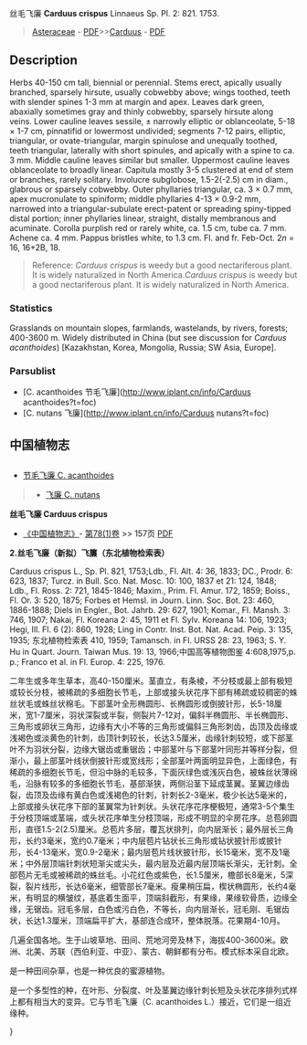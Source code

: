 丝毛飞廉 **Carduus crispus** Linnaeus Sp. Pl. 2: 821. 1753.

> [Asteraceae](http://www.iplant.cn/info/Asteraceae?t=foc) - [PDF](http://www.iplant.cn/foc/pdf/Asteraceae.pdf)>>[Carduus](http://www.iplant.cn/info/Carduus?t=foc) - [PDF](http://www.iplant.cn/foc/pdf/Carduus.pdf)

## Description

Herbs 40-150 cm tall, biennial or perennial. Stems erect, apically usually branched, sparsely hirsute, usually cobwebby above; wings toothed, teeth with slender spines 1-3 mm at margin and apex. Leaves dark green, abaxially sometimes gray and thinly cobwebby, sparsely hirsute along veins. Lower cauline leaves sessile, ± narrowly elliptic or oblanceolate, 5-18 × 1-7 cm, pinnatifid or lowermost undivided; segments 7-12 pairs, elliptic, triangular, or ovate-triangular, margin spinulose and unequally toothed, teeth triangular, laterally with short spinules, and apically with a spine to ca. 3 mm. Middle cauline leaves similar but smaller. Uppermost cauline leaves oblanceolate to broadly linear. Capitula mostly 3-5 clustered at end of stem or branches, rarely solitary. Involucre subglobose, 1.5-2(-2.5) cm in diam., glabrous or sparsely cobwebby. Outer phyllaries triangular, ca. 3 × 0.7 mm, apex mucronulate to spiniform; middle phyllaries 4-13 × 0.9-2 mm, narrowed into a triangular-subulate erect-patent or spreading spiny-tipped distal portion; inner phyllaries linear, straight, distally membranous and acuminate. Corolla purplish red or rarely white, ca. 1.5 cm, tube ca. 7 mm. Achene ca. 4 mm. Pappus bristles white, to 1.3 cm. Fl. and fr. Feb-Oct. 2*n* = 16, 16+2B, 18.

> Reference: 
>*Carduus crispus* is weedy but a good nectariferous plant. It is widely naturalized in North America.*Carduus crispus* is weedy but a good nectariferous plant. It is widely naturalized in North America.

### Statistics
Grasslands on mountain slopes, farmlands, wastelands, by rivers, forests; 400-3600 m. Widely distributed in China (but see discussion for *Carduus acanthoides*) [Kazakhstan, Korea, Mongolia, Russia; SW Asia, Europe].

### Parsublist

* [C.  acanthoides  节毛飞廉](http://www.iplant.cn/info/Carduus acanthoides?t=foc)
* [C.  nutans  飞廉](http://www.iplant.cn/info/Carduus nutans?t=foc)

## 中国植物志

## 
* [节毛飞廉  C.  acanthoides](Carduus-acanthoides-节毛飞廉.md)
> * [飞廉  C.  nutans](Carduus-nutans-飞廉.md)

**丝毛飞廉 Carduus crispus**

* [《中国植物志》](http://www.iplant.cn/frps)- [第78(1)卷](http://www.iplant.cn/frps/vol/78(1)) >> 157页 [PDF](http://www.iplant.cn/frps/pdf/78(1)/157.PDF)

**2.丝毛飞廉（新拟）飞簾（东北植物检索表）**

Carduus crispus L., Sp. Pl. 821, 1753;Ldb., Fl. Alt. 4: 36, 1833; DC., Prodr. 6: 623, 1837; Turcz. in Bull. Sco. Nat. Mosc. 10: 100, 1837 et 21: 124, 1848; Ldb., Fl. Ross. 2: 721, 1845-1846; Maxim., Prim. Fl. Amur. 172, 1859; Boiss., Fl. Or. 3: 520, 1875; Forbes et Hemsl. in Journ. Linn. Soc. Bot. 23: 460, 1886-1888; Diels in Engler., Bot. Jahrb. 29: 627, 1901; Komar., Fl. Mansh. 3: 746, 1907; Nakai, Fl. Koreana 2: 45, 1911 et Fl. Sylv. Koreana 14: 106, 1923; Hegi, Ill. Fl. 6 (2): 860, 1928; Ling in Contr. Inst. Bot. Nat. Acad. Peip. 3: 135, 1935; 东北植物检索表 410, 1959; Tamansch. in Fl. URSS 28: 23, 1963; S. Y. Hu in Quart. Journ. Taiwan Mus. 19: 13, 1966;中国高等植物图鉴 4:608,1975,p. p.; Franco et al. in Fl. Europ. 4: 225, 1976.

二年生或多年生草本，高40-150厘米。茎直立，有条棱，不分枝或最上部有极短或较长分枝，被稀疏的多细胞长节毛，上部或接头状花序下部有稀疏或较稠密的蛛丝状毛或蛛丝状棉毛。下部茎叶全形椭圆形、长椭圆形或倒披针形，长5-18厘米，宽1-7厘米，羽状深裂或半裂，侧裂片7-12对，偏斜半椭圆形、半长椭圆形、三角形或卵状三角形，边缘有大小不等的三角形或偏斜三角形刺齿，齿顶及齿缘或浅褐色或淡黄色的针刺，齿顶针刺较长，长达3.5厘米，齿缘针刺较短，或下部茎叶不为羽状分裂，边缘大锯齿或重锯齿；中部茎叶与下部茎叶同形并等样分裂，但渐小，最上部茎叶线状倒披针形或宽线形；全部茎叶两面明显异色，上面绿色，有稀疏的多细胞长节毛，但沿中脉的毛较多，下面灰绿色或浅灰白色，被蛛丝状薄绵毛，沿脉有较多的多细胞长节毛，基部渐狭，两侧沿茎下延成茎翼。茎翼边缘齿裂，齿顶及齿缘有黄白色或浅褐色的针刺，针刺长2-3毫米，极少长达5毫米的，上部或接头状花序下部的茎翼常为针刺状。头状花序花序梗极短，通常3-5个集生于分枝顶端或茎端，或头状花序单生分枝顶端，形成不明显的伞房花序。总苞卵圆形，直径1.5-2(2.5)厘米。总苞片多层，覆瓦状排列，向内层渐长；最外层长三角形，长约3毫米，宽约0.7毫米；中内层苞片钻状长三角形或钻状披针形或披针形，长4-13毫米，宽0.9-2毫米；最内层苞片线状披针形，长15毫米，宽不及1毫米；中外层顶端针刺状短渐尖或尖头，最内层及近最内层顶端长渐尖，无针刺。全部苞片无毛或被稀疏的蛛丝毛。小花红色或紫色，长1.5厘米，檐部长8毫米，5深裂，裂片线形，长达6毫米，细管部长7毫米。瘦果稍压扁，楔状椭圆形，长约4毫米，有明显的横皱纹，基底着生面平，顶端斜截形，有果缘，果缘软骨质，边缘全缘，无锯齿。冠毛多层，白色或污白色，不等长，向内层渐长，冠毛刚、毛锯齿状，长达1.3厘米，顶端扁平扩大，基部连合成环，整体脱落。花果期4-10月。

几遍全国各地。生于山坡草地、田间、荒地河旁及林下，海拔400-3600米。欧洲、北美、苏联（西伯利亚、中亚）、蒙古、朝鲜都有分布。模式标本采自北欧。

是一种田间杂草，也是一种优良的蜜源植物。

是一个多型性的种，在叶形、分裂度、叶及茎翼边缘针刺长短及头状花序排列式样上都有相当大的变异。它与节毛飞廉（C. acanthoides L.）接近，它们是一组近缘种。

}
